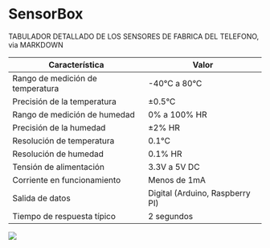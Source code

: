 # SensorBox
TABULADOR DETALLADO DE LOS SENSORES DE FABRICA DEL TELEFONO, via MARKDOWN


| Característica                   | Valor                           |
|----------------------------------|---------------------------------|
| Rango de medición de temperatura | -40°C a 80°C                    |
| Precisión de la temperatura      | ±0.5°C                          |
| Rango de medición de humedad     | 0% a 100% HR                    |
| Precisión de la humedad          | ±2% HR                          |
| Resolución de temperatura        | 0.1°C                           |
| Resolución de humedad            | 0.1% HR                         |
| Tensión de alimentación          | 3.3V a 5V DC                    |
| Corriente en funcionamiento      | Menos de 1mA                    |
| Salida de datos                  | Digital (Arduino, Raspberry PI) |
| Tiempo de respuesta típico       | 2 segundos                      |

![](https://cdn.domestika.org/c_fit,dpr_1.0,f_auto,q_80,t_base_params,w_610/v1605060385/content-items/006/187/378/amongus5-original.jpg?1605060385)
